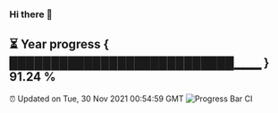 ### Hi there 👋
⏳ Year progress { ███████████████████████████▁▁▁ } 91.24 %
---
⏰ Updated on Tue, 30 Nov 2021 00:54:59 GMT
![Progress Bar CI](https://github.com/liununu/liununu/workflows/Progress%20Bar%20CI/badge.svg)
